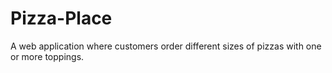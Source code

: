 # Pizza-Place
A web application where customers order different sizes of pizzas with one or more toppings. 
